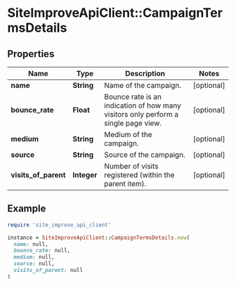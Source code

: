 # SiteImproveApiClient::CampaignTermsDetails

## Properties

| Name | Type | Description | Notes |
| ---- | ---- | ----------- | ----- |
| **name** | **String** | Name of the campaign. | [optional] |
| **bounce_rate** | **Float** | Bounce rate is an indication of how many visitors only perform a single page view. | [optional] |
| **medium** | **String** | Medium of the campaign. | [optional] |
| **source** | **String** | Source of the campaign. | [optional] |
| **visits_of_parent** | **Integer** | Number of visits registered (within the parent item). | [optional] |

## Example

```ruby
require 'site_improve_api_client'

instance = SiteImproveApiClient::CampaignTermsDetails.new(
  name: null,
  bounce_rate: null,
  medium: null,
  source: null,
  visits_of_parent: null
)
```

